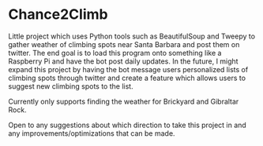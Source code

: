 # Chance2Climb
Little project which uses Python tools such as BeautifulSoup and Tweepy to gather weather of climbing spots near Santa Barbara and post them on twitter. The end goal is to load this program onto something like a Raspberry Pi and have the bot post daily updates. In the future, I might expand this project by having the bot message users personalized lists of climbing spots through twitter and create a feature which allows users to suggest new climbing spots to the list.


Currently only supports finding the weather for Brickyard and Gibraltar Rock.


Open to any suggestions about which direction to take this project in and any improvements/optimizations that can be made.


